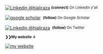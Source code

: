 
<div align="left"> 
  <p><a href="www.linkedin.com/in/hialiraza"><img alt="Linkedin @hialiraza" align="center" src="https://img.shields.io/badge/%40-HIALIRAZA-blue?logo=linkedin&style=flat-square" /></a>&nbsp;<small><strong>(connect)</strong> On LinkedIn y'all</small></p>
    <p><a href="https://scholar.google.com/citations?user=SbQusV8AAAAJ&hl=en"><img alt="google scholar" align="center" src="https://img.shields.io/badge/%40-ALIRAZA-blue?logo=google-scholar&style=flat-square" /></a>&nbsp;<small> <strong>(follow)</strong> On Google Scholar</small></p> 
  <p><a href="https://twitter.com/hi_aliraza"><img alt="Linkedin @hialiraza" align="center" src="https://img.shields.io/badge/%40-HI__ALIRAZA-blue?logo=twitter&style=flat-square" /></a>&nbsp;<small> <strong>(follow)</strong> On Twitter </small></p> 
          
</div>
 
 <small><strong>❯❯My website &darr;</strong></small>
 
[
![my website](https://media-exp1.licdn.com/dms/image/C5616AQExw6IWa2ZagQ/profile-displaybackgroundimage-shrink_350_1400/0?e=1608768000&v=beta&t=jywiVT8YXnD033RwlXgnYFNunnTdjWkqfX09J49Lt3s)][website]



[website]: http://aliraza-ece.github.io/
